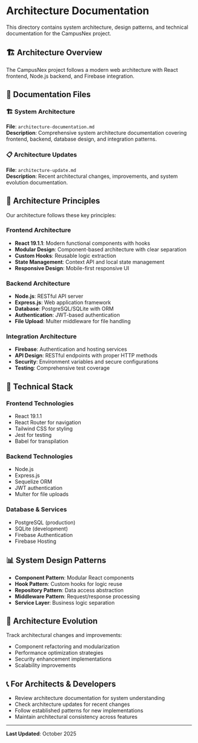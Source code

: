 # Architecture Documentation

This directory contains system architecture, design patterns, and technical documentation for the CampusNex project.

## 🏗️ Architecture Overview

The CampusNex project follows a modern web architecture with React frontend, Node.js backend, and Firebase integration.

## 📁 Documentation Files

### 🏗️ System Architecture
**File**: `architecture-documentation.md`  
**Description**: Comprehensive system architecture documentation covering frontend, backend, database design, and integration patterns.

### 📋 Architecture Updates
**File**: `architecture-update.md`  
**Description**: Recent architectural changes, improvements, and system evolution documentation.

## 🎯 Architecture Principles

Our architecture follows these key principles:

### Frontend Architecture
- **React 19.1.1**: Modern functional components with hooks
- **Modular Design**: Component-based architecture with clear separation
- **Custom Hooks**: Reusable logic extraction
- **State Management**: Context API and local state management
- **Responsive Design**: Mobile-first responsive UI

### Backend Architecture
- **Node.js**: RESTful API server
- **Express.js**: Web application framework
- **Database**: PostgreSQL/SQLite with ORM
- **Authentication**: JWT-based authentication
- **File Upload**: Multer middleware for file handling

### Integration Architecture
- **Firebase**: Authentication and hosting services
- **API Design**: RESTful endpoints with proper HTTP methods
- **Security**: Environment variables and secure configurations
- **Testing**: Comprehensive test coverage

## 🔧 Technical Stack

### Frontend Technologies
- React 19.1.1
- React Router for navigation
- Tailwind CSS for styling
- Jest for testing
- Babel for transpilation

### Backend Technologies
- Node.js
- Express.js
- Sequelize ORM
- JWT authentication
- Multer for file uploads

### Database & Services
- PostgreSQL (production)
- SQLite (development)
- Firebase Authentication
- Firebase Hosting

## 📊 System Design Patterns

- **Component Pattern**: Modular React components
- **Hook Pattern**: Custom hooks for logic reuse
- **Repository Pattern**: Data access abstraction
- **Middleware Pattern**: Request/response processing
- **Service Layer**: Business logic separation

## 🔄 Architecture Evolution

Track architectural changes and improvements:
- Component refactoring and modularization
- Performance optimization strategies
- Security enhancement implementations
- Scalability improvements

## 📞 For Architects & Developers

- Review architecture documentation for system understanding
- Check architecture updates for recent changes
- Follow established patterns for new implementations
- Maintain architectural consistency across features

---

**Last Updated**: October 2025
